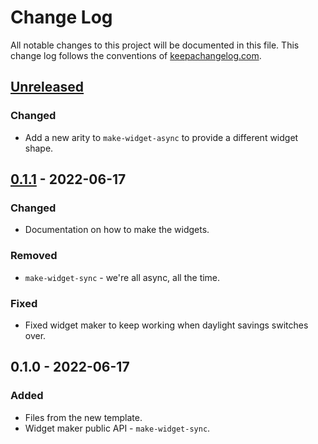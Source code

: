 # Change Log
All notable changes to this project will be documented in this file. This change log follows the conventions of [keepachangelog.com](http://keepachangelog.com/).

## [Unreleased]
### Changed
- Add a new arity to `make-widget-async` to provide a different widget shape.

## [0.1.1] - 2022-06-17
### Changed
- Documentation on how to make the widgets.

### Removed
- `make-widget-sync` - we're all async, all the time.

### Fixed
- Fixed widget maker to keep working when daylight savings switches over.

## 0.1.0 - 2022-06-17
### Added
- Files from the new template.
- Widget maker public API - `make-widget-sync`.

[Unreleased]: https://github.com/your-name/storage/compare/0.1.1...HEAD
[0.1.1]: https://github.com/your-name/storage/compare/0.1.0...0.1.1
